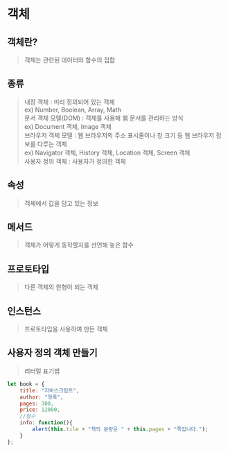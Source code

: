 # 객체

## 객체란?
> 객체는 관련된 데이터와 함수의 집합

## 종류
> 내장 객체 : 미리 정의되어 있는 객체 <br>
> ex) Number, Boolean, Array, Math<br>
> 문서 객체 모델(DOM) : 객체를 사용해 웹 문서를 관리하는 방식 <br>
> ex) Document 객체, Image 객체<br>
> 브라우저 객체 모델 : 웹 브라우저의 주소 표시줄이나 창 크기 등 웹 브라우저 정보를 다루는 객체<br>
> ex) Navigator 객체, History 객체, Location 객체, Screen 객체<br>
> 사용자 정의 객체 : 사용자가 정의한 객체

## 속성
> 객체에서 값을 담고 있는 정보

## 메서드
> 객체가 어떻게 동작할지를 선언해 놓은 함수

## 프로토타입
> 다른 객체의 원형이 되는 객체

## 인스턴스
> 프로토타입을 사용하여 만든 객체

## 사용자 정의 객체 만들기
> 리터럴 표기법
```js
let book = {
    title: "자바스크립트",
    author: "형록",
    pages: 300,
    price: 12000,
    //함수
    info: function(){
        alert(this.tile + "책의 분량은 " + this.pages + "쪽입니다.");
    }
};